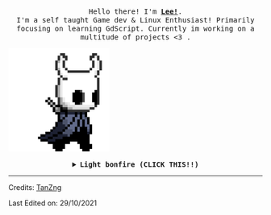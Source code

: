 <p align="center">
  <br>
  <samp>
    Hello there! I'm <b><a rel="nofollow noopener noreferrer" target="_blank" href="https://www.youtube.com/c/thereallonelee/">Lee!</a></b>.
    <br>I'm a self taught Game dev & Linux Enthusiast! Primarily focusing on learning GdScript. Currently im working on a multitude of projects <3 .<br>

</samp>

  <img src="https://raw.githubusercontent.com/TanZng/TanZng/master/assets/hollor_knight3.gif" width
="200"/>

</p>


<details align="center">

<summary> <b> <samp> Light bonfire (CLICK THIS!!) </samp></b></summary>
<samp>
 <b><h2 style="color: #fc6203">B O N F I R E &nbsp; L I T !</h2> </b>

<img src="https://raw.githubusercontent.com/TanZng/TanZng/master/assets/bonefire.gif" width="200"/>

Current Project: <a href="https://github.com/TheRealLoneLee/EGG-SBIGJam">Egg Game</a>

<p align="center">
  <!---<a rel="nofollow noopener noreferrer" target="_blank" href="https://www.linkedin.com/in/tania-r-zuniga/">
  <img src="https://raw.githubusercontent.com/TanZng/TanZng/master/assets/linkedin.png" width="30px" alt="LinkedIn"></a> --->
  &nbsp; 
  &nbsp;
  <a rel="nofollow noopener noreferrer" target="_blank" href="https://twitter.com/TheRealLoneLee">
  <img src="https://raw.githubusercontent.com/TanZng/TanZng/master/assets/twitter.png" width="30px" alt="Twitter"></a>
  &nbsp; 
  &nbsp;
  <a rel="nofollow noopener noreferrer"
 target="_blank" href="https://www.youtube.com/c/TheRealLonelee">
  <img src="https://raw.githubusercontent.com/TanZng/TanZng/master/assets/youtube.png" width="30px" alt="YouTube"></a>
  &nbsp;
  &nbsp;
  <a rel="nofollow noopener noreferrer" target="_blank" href="https://www.twitch.tv/thareallonelee">
  <img src="https://banner2.cleanpng.com/20180408/pcq/kisspng-twitch-logo-streaming-media-computer-icons-gambit-5aca5ff060fbd8.0208805115232122723973.jpg" width="23px" alt="Secret"></a>
</p> 


</samp>
</details>

----
Credits: [TanZng](https://github.com/TanZng)

Last Edited on: 29/10/2021
